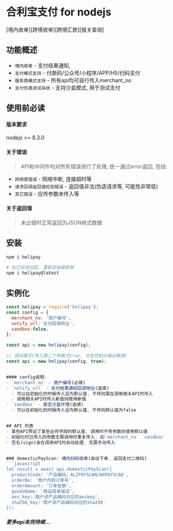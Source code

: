 # 合利宝支付 for nodejs
[境内收单][跨境收单][跨境汇款][报关查询] 

## 功能概述
- `境内收单` - 支付结果通知,
- `支付模式支持` - 付款码/公众号/小程序/APP/H5/扫码支付
- `服务商模式支持` - 所有api均可自行传入merchant_no
- `支付仿真测试系统` - 支持沙盒模式, 用于测试支付


## 使用前必读
#### 版本要求
nodejs >= 8.3.0


#### 关于错误
> API和中间件均对所有错误进行了处理, 统一通过error返回, 包括:

- `网络类错误` - 网络中断, 连接超时等
- `请求回调返回值检验错误` - 返回值非法(伪造请求等, 可能性非常低)
- `其它错误` - 应传参数未传入等

#### 关于返回值
> 未出错时正常返回为JSON格式数据


## 安装
```Bash
npm i helipay

# 如已安装旧版, 重新安装最新版
npm i helipay@latest
```

## 实例化
```javascript
const helipay = require('helipay');
const config = {
  merchant_no: '商户编号',
  notify_url:'支付回调网址',
  sandbox:false,
};

const api = new helipay(config);

// 调试模式(传入第二个参数为true, 可在控制台输出数据)
const api = new helipay(config, true);


#### config说明:
- `merchant_no` - 商户编号(必填)
- `notify_url` - 支付结果通知回调地址(选填)
  - 可以在初始化的时候传入设为默认值, 不传则需在调用相关API时传入
  - 调用相关API时传入新值则使用新值
- `sandbox` - 是否沙盒环境(选填)
  - 可以在初始化的时候传入设为默认值, 不传则默认值为false


## API 列表
- 某些API预设了某些必传字段的默认值, 调用时不传参数则使用默认值
- 初始化时已传入的参数无需调用时重复传入, 如`merchant_no` `sandbox` 
- 签名(sign)会在调用API时自动处理, 无需手动传入


### domesticPayScan: 境内扫码收单(自动下单, 返回支付二维码)
```javascript
let result = await api.domesticPayScan({
  productCode: '产品编码，ALIPAYSCAN/WXPAYSCAN',
  orderNo: '商户内部订单号',
  orderAmount: '订单金额',
  goodsName: '商品简单描述',
  aes_key:'商户该产品编码对应的aeskey',
  sha256_key:'商户该产品编码对应的sha256'
});
```
##### 更多api未完待续...



